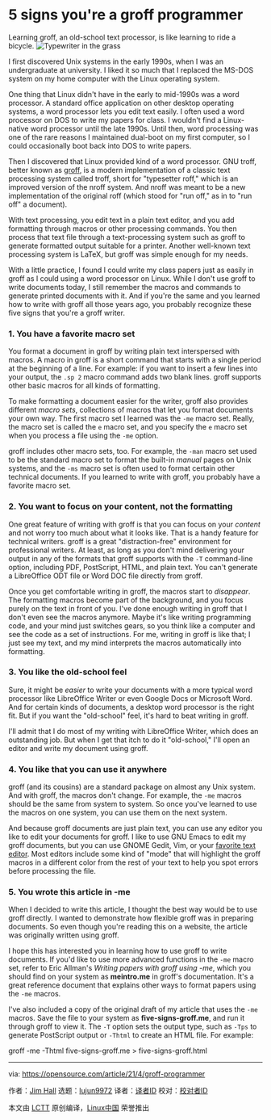 [#]: subject: (5 signs you're a groff programmer)
[#]: via: (https://opensource.com/article/21/4/groff-programmer)
[#]: author: (Jim Hall https://opensource.com/users/jim-hall)
[#]: collector: (lujun9972)
[#]: translator: (liweitianux)
[#]: reviewer: ( )
[#]: publisher: ( )
[#]: url: ( )

5 signs you're a groff programmer
======
Learning groff, an old-school text processor, is like learning to ride a
bicycle.
![Typewriter in the grass][1]

I first discovered Unix systems in the early 1990s, when I was an undergraduate at university. I liked it so much that I replaced the MS-DOS system on my home computer with the Linux operating system.

One thing that Linux didn't have in the early to mid-1990s was a word processor. A standard office application on other desktop operating systems, a word processor lets you edit text easily. I often used a word processor on DOS to write my papers for class. I wouldn't find a Linux-native word processor until the late 1990s. Until then, word processing was one of the rare reasons I maintained dual-boot on my first computer, so I could occasionally boot back into DOS to write papers.

Then I discovered that Linux provided kind of a word processor. GNU troff, better known as [groff][2], is a modern implementation of a classic text processing system called troff, short for "typesetter roff," which is an improved version of the nroff system. And nroff was meant to be a new implementation of the original roff (which stood for "run off," as in to "run off" a document).

With text processing, you edit text in a plain text editor, and you add formatting through macros or other processing commands. You then process that text file through a text-processing system such as groff to generate formatted output suitable for a printer. Another well-known text processing system is LaTeX, but groff was simple enough for my needs.

With a little practice, I found I could write my class papers just as easily in groff as I could using a word processor on Linux. While I don't use groff to write documents today, I still remember the macros and commands to generate printed documents with it. And if you're the same and you learned how to write with groff all those years ago, you probably recognize these five signs that you're a groff writer.

### 1\. You have a favorite macro set

You format a document in groff by writing plain text interspersed with macros. A macro in groff is a short command that starts with a single period at the beginning of a line. For example: if you want to insert a few lines into your output, the `.sp 2` macro command adds two blank lines. groff supports other basic macros for all kinds of formatting.

To make formatting a document easier for the writer, groff also provides different _macro sets_, collections of macros that let you format documents your own way. The first macro set I learned was the `-me` macro set. Really, the macro set is called the `e` macro set, and you specify the `e` macro set when you process a file using the `-me` option.

groff includes other macro sets, too. For example, the `-man` macro set used to be the standard macro set to format the built-in _manual_ pages on Unix systems, and the `-ms` macro set is often used to format certain other technical documents. If you learned to write with groff, you probably have a favorite macro set.

### 2\. You want to focus on your content, not the formatting

One great feature of writing with groff is that you can focus on your _content_ and not worry too much about what it looks like. That is a handy feature for technical writers. groff is a great "distraction-free" environment for professional writers. At least, as long as you don't mind delivering your output in any of the formats that groff supports with the `-T` command-line option, including PDF, PostScript, HTML, and plain text. You can't generate a LibreOffice ODT file or Word DOC file directly from groff.

Once you get comfortable writing in groff, the macros start to _disappear_. The formatting macros become part of the background, and you focus purely on the text in front of you. I've done enough writing in groff that I don't even see the macros anymore. Maybe it's like writing programming code, and your mind just switches gears, so you think like a computer and see the code as a set of instructions. For me, writing in groff is like that; I just see my text, and my mind interprets the macros automatically into formatting.

### 3\. You like the old-school feel

Sure, it might be _easier_ to write your documents with a more typical word processor like LibreOffice Writer or even Google Docs or Microsoft Word. And for certain kinds of documents, a desktop word processor is the right fit. But if you want the "old-school" feel, it's hard to beat writing in groff.

I'll admit that I do most of my writing with LibreOffice Writer, which does an outstanding job. But when I get that itch to do it "old-school," I'll open an editor and write my document using groff.

### 4\. You like that you can use it anywhere

groff (and its cousins) are a standard package on almost any Unix system. And with groff, the macros don't change. For example, the `-me` macros should be the same from system to system. So once you've learned to use the macros on one system, you can use them on the next system.

And because groff documents are just plain text, you can use any editor you like to edit your documents for groff. I like to use GNU Emacs to edit my groff documents, but you can use GNOME Gedit, Vim, or your [favorite text editor][3]. Most editors include some kind of "mode" that will highlight the groff macros in a different color from the rest of your text to help you spot errors before processing the file.

### 5\. You wrote this article in -me

When I decided to write this article, I thought the best way would be to use groff directly. I wanted to demonstrate how flexible groff was in preparing documents. So even though you're reading this on a website, the article was originally written using groff.

I hope this has interested you in learning how to use groff to write documents. If you'd like to use more advanced functions in the `-me` macro set, refer to Eric Allman's _Writing papers with groff using -me_, which you should find on your system as **meintro.me** in groff's documentation. It's a great reference document that explains other ways to format papers using the `-me` macros.

I've also included a copy of the original draft of my article that uses the `-me` macros. Save the file to your system as **five-signs-groff.me**, and run it through groff to view it. The `-T` option sets the output type, such as `-Tps` to generate PostScript output or `-Thtml` to create an HTML file. For example:

groff -me -Thtml five-signs-groff.me &gt; five-signs-groff.html

--------------------------------------------------------------------------------

via: https://opensource.com/article/21/4/groff-programmer

作者：[Jim Hall][a]
选题：[lujun9972][b]
译者：[译者ID](https://github.com/译者ID)
校对：[校对者ID](https://github.com/校对者ID)

本文由 [LCTT](https://github.com/LCTT/TranslateProject) 原创编译，[Linux中国](https://linux.cn/) 荣誉推出

[a]: https://opensource.com/users/jim-hall
[b]: https://github.com/lujun9972
[1]: https://opensource.com/sites/default/files/styles/image-full-size/public/lead-images/doc-dish-lead.png?itok=h3fCkVmU (Typewriter in the grass)
[2]: https://en.wikipedia.org/wiki/Groff_(software)
[3]: https://opensource.com/article/21/2/open-source-text-editors
